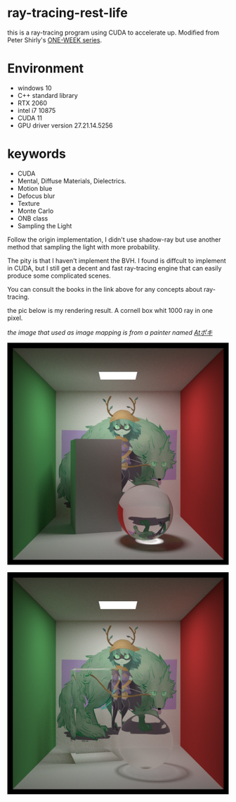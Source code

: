 # ray-tracing-rest-life

this is a ray-tracing program using CUDA to accelerate up. Modified from Peter Shirly's [ONE-WEEK series](https://github.com/RayTracing/raytracing.github.io).

# Environment
* windows 10
* C++ standard library
* RTX 2060
* intel i7 10875
* CUDA 11
* GPU driver version 27.21.14.5256

# keywords
* CUDA
* Mental, Diffuse Materials, Dielectrics.
* Motion blue
* Defocus blur
* Texture
* Monte Carlo 
* ONB class
* Sampling the Light 

Follow the origin implementation, I didn't use shadow-ray but use another method that sampling the light with more probability.

The pity is that I haven't implement the BVH. I found is diffcult to implement in CUDA, but I still get a decent and fast ray-tracing engine that can easily 
produce some complicated scenes.

You can consult the books in the link above for any concepts about ray-tracing.

the pic below is my rendering result. A cornell box whit 1000 ray in one pixel.

*the image that used as image mapping is from a painter named [Atポキ](https://www.pixiv.net/users/50782)*

![lambertian](https://raw.githubusercontent.com/AIxiaodi4Ever/ray-tracing-rest-life/master/cornell_sampling_hittable_list5_first_perfect_picture.png)

![dielectrics](https://raw.githubusercontent.com/AIxiaodi4Ever/ray-tracing-rest-life/master/cornell_sampling_hittable_list12.png)
